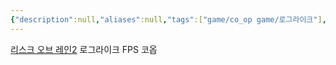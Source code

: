 ```yaml
---
{"description":null,"aliases":null,"tags":["game/co_op game/로그라이크"],"created":"2023-03-03T23:02:28","updated":"2023-07-15T21:33:03","title":"리스크 오브 레인 2","dg-publish":true,"permalink":"/docs/리스크 오브 레인 2/","dgPassFrontmatter":true}
---
```


[리스크 오브 레인2](https://store.steampowered.com/app/632360/Risk_of_Rain_2/) 로그라이크 FPS 코옵
